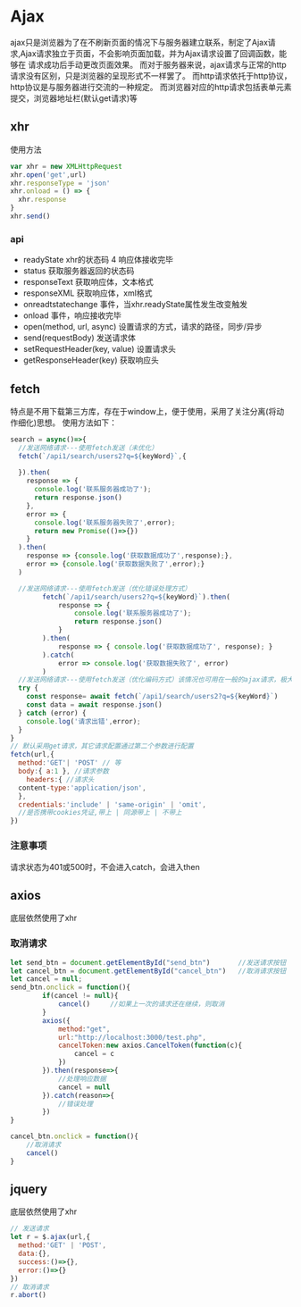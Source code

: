 # Ajax
ajax只是浏览器为了在不刷新页面的情况下与服务器建立联系，制定了Ajax请求,Ajax请求独立于页面，不会影响页面加载，并为Ajax请求设置了回调函数，能够在
请求成功后手动更改页面效果。
而对于服务器来说，ajax请求与正常的http请求没有区别，只是浏览器的呈现形式不一样罢了。
而http请求依托于http协议，http协议是与服务器进行交流的一种规定。
而浏览器对应的http请求包括表单元素提交，浏览器地址栏(默认get请求)等
## xhr
使用方法
```js
var xhr = new XMLHttpRequest
xhr.open('get',url)
xhr.responseType = 'json'
xhr.onload = () => {
  xhr.response
}
xhr.send()
```
### api
- readyState xhr的状态码 4 响应体接收完毕
- status 获取服务器返回的状态码
- responseText 获取响应体，文本格式
- responseXML 获取响应体，xml格式
- onreadtstatechange 事件，当xhr.readyState属性发生改变触发
- onload 事件，响应接收完毕
- open(method, url, async) 设置请求的方式，请求的路径，同步/异步
- send(requestBody) 发送请求体
- setRequestHeader(key, value) 设置请求头
- getResponseHeader(key) 获取响应头
## fetch
特点是不用下载第三方库，存在于window上，便于使用，采用了关注分离(将动作细化)思想。
使用方法如下：
```js
search = async()=>{
  //发送网络请求---使用fetch发送（未优化）
  fetch(`/api1/search/users2?q=${keyWord}`,{
    
  }).then(
    response => {
      console.log('联系服务器成功了');
      return response.json()
    },
    error => {
      console.log('联系服务器失败了',error);
      return new Promise(()=>{})
    }
  ).then(
    response => {console.log('获取数据成功了',response);},
    error => {console.log('获取数据失败了',error);}
  )

  //发送网络请求---使用fetch发送（优化错误处理方式）
		fetch(`/api1/search/users2?q=${keyWord}`).then(
			response => {
				console.log('联系服务器成功了');
				return response.json()
			}
		).then(
			response => { console.log('获取数据成功了', response); }
		).catch(
			error => console.log('获取数据失败了', error)
		)
  //发送网络请求---使用fetch发送（优化编码方式）该情况也可用在一般的ajax请求，极大的减少回调函数的使用，提高代码可读性
  try {
    const response= await fetch(`/api1/search/users2?q=${keyWord}`)
    const data = await response.json()
  } catch (error) {
    console.log('请求出错',error);
  }
}
// 默认采用get请求，其它请求配置通过第二个参数进行配置
fetch(url,{
  method:'GET'| 'POST' // 等
  body:{ a:1 }, //请求参数
	headers:{ //请求头
  content-type:'application/json',
  },
  credentials:'include' | 'same-origin' | 'omit', 
  //是否携带cookies凭证,带上 | 同源带上 | 不带上
})
```
### 注意事项
请求状态为401或500时，不会进入catch，会进入then
## axios
底层依然使用了xhr
### 取消请求
```js
let send_btn = document.getElementById("send_btn")       //发送请求按钮
let cancel_btn = document.getElementById("cancel_btn")	 //取消请求按钮
let cancel = null;     
send_btn.onclick = function(){
		if(cancel != null){
			cancel()     //如果上一次的请求还在继续，则取消
		}
		axios({
			method:"get",
			url:"http://localhost:3000/test.php",
			cancelToken:new axios.CancelToken(function(c){
				cancel = c
			})
		}).then(response=>{
			//处理响应数据
			cancel = null
		}).catch(reason=>{
			//错误处理
		})
}

cancel_btn.onclick = function(){
	//取消请求
	cancel()
}

```
## jquery
底层依然使用了xhr
```js
// 发送请求
let r = $.ajax(url,{
  method:'GET' | 'POST',
  data:{},
  success:()=>{},
  error:()=>{}
})
// 取消请求
r.abort()
```